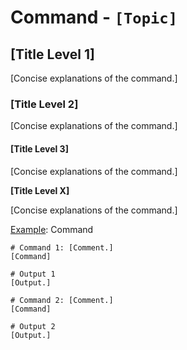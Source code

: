 # Command - `[Topic]`

## [Title Level 1]

[Concise explanations of the command.]

### [Title Level 2]

[Concise explanations of the command.]

#### [Title Level 3]

[Concise explanations of the command.]

**[Title Level X]**

[Concise explanations of the command.]

<u>Example</u>: Command

```shell
# Command 1: [Comment.]
[Command]

# Output 1
[Output.]

# Command 2: [Comment.]
[Command]

# Output 2
[Output.]
```
